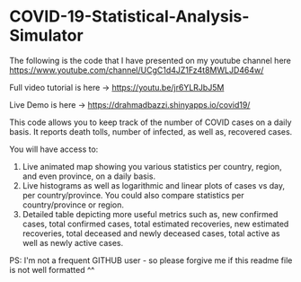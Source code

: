# COVID-19-Statistical-Analysis-Simulator
The following is the code that I have presented on my youtube channel here https://www.youtube.com/channel/UCgC1d4JZ1Fz4t8MWLJD464w/

Full video tutorial is here -> https://youtu.be/jr6YLRJbJ5M

Live Demo is here -> https://drahmadbazzi.shinyapps.io/covid19/

This code allows you to keep track of the number of COVID cases on a daily basis. It reports death tolls, number of infected, as well as, recovered cases.
 
You will have access to:

1) Live animated map showing you various statistics per country, region, and even province, on a daily basis.
2) Live histograms as well as logarithmic and linear plots of cases vs day, per country/province. You could also compare statistics per country/province or region.
3) Detailed table depicting more useful metrics such as, new confirmed cases, total confirmed cases, total estimated recoveries, new estimated recoveries, total deceased and newly deceased cases, total active as well as newly active cases.


PS: I'm not a frequent GITHUB user - so please forgive me if this readme file is not well formatted ^^
